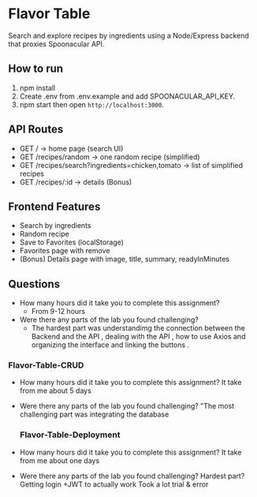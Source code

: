 
# Flavor Table

Search and explore recipes by ingredients using a Node/Express backend that proxies Spoonacular API.

## How to run

1. npm install
2. Create .env from .env.example and add SPOONACULAR_API_KEY.
3. npm start then open `http://localhost:3000`.

## API Routes

- GET / → home page (search UI)
- GET /recipes/random → one random recipe (simplified)
- GET /recipes/search?ingredients=chicken,tomato → list of simplified recipes
- GET /recipes/:id → details (Bonus)

## Frontend Features

- Search by ingredients
- Random recipe
- Save to Favorites (localStorage)
- Favorites page with remove
- (Bonus) Details page with image, title, summary, readyInMinutes

## Questions

- How many hours did it take you to complete this assignment?
  - From 9-12 hours
- Were there any parts of the lab you found challenging?
  - The hardest part was understandimg the connection between the Backend and the API ,
  dealing with the API ,
  how to use Axios and organizing the interface and linking the buttons .

### Flavor-Table-CRUD

- How many hours did it take you to complete this assignment? It take from me about 5 days
- Were there any parts of the lab you found challenging? "The most challenging part was integrating the database
  
  ### Flavor-Table-Deployment

- How many hours did it take you to complete this assignment? It take from me about one days
- Were there any parts of the lab you found challenging? Hardest part?
Getting login +JWT to actually work Took a lot trial & error  
  